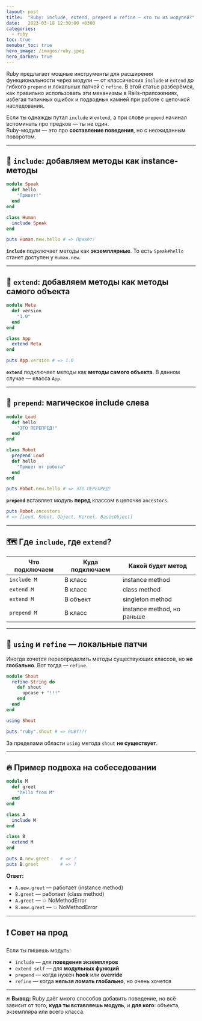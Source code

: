 ```yaml
---
layout: post
title:  "Ruby: include, extend, prepend и refine — кто ты из модулей?"
date:   2023-03-18 12:30:00 +0300
categories:
  - ruby
toc: true
menubar_toc: true
hero_image: /images/ruby.jpeg
hero_darken: true
---
```

Ruby предлагает мощные инструменты для расширения функциональности через модули — от классических `include` и `extend` до гибкого `prepend` и локальных патчей с `refine`. В этой статье разберёмся, как правильно использовать эти механизмы в Rails-приложениях, избегая типичных ошибок и подводных камней при работе с цепочкой наследования.

Если ты однажды путал `include` и `extend`, а при слове `prepend` начинал вспоминать про предков — ты не один.  
Ruby-модули — это про **составление поведения**, но с неожиданным поворотом.

---

## 🧩 `include`: добавляем методы как instance-методы

```ruby
module Speak
  def hello
    "Привет!"
  end
end

class Human
  include Speak
end

puts Human.new.hello # => Привет!
````

**`include`** подключает методы как **экземплярные**.
То есть `Speak#hello` станет доступен у `Human.new`.

---

## 🧠 `extend`: добавляем методы как методы самого объекта

```ruby
module Meta
  def version
    "1.0"
  end
end

class App
  extend Meta
end

puts App.version # => 1.0
```

**`extend`** подключает методы как **методы самого объекта**.
В данном случае — класса `App`.

---

## 🔄 `prepend`: магическое include слева

```ruby
module Loud
  def hello
    "ЭТО ПЕРЕПРЕД!"
  end
end

class Robot
  prepend Loud
  def hello
    "Привет от робота"
  end
end

puts Robot.new.hello # => ЭТО ПЕРЕПРЕД!
```

**`prepend`** вставляет модуль **перед** классом в цепочке `ancestors`.

```ruby
puts Robot.ancestors
# => [Loud, Robot, Object, Kernel, BasicObject]
```

---

## 🗺️ Где `include`, где `extend`?

| Что подключаем | Куда подключаем | Какой будет метод          |
| -------------- | --------------- | -------------------------- |
| `include M`    | В класс         | instance method            |
| `extend M`     | В класс         | class method               |
| `extend M`     | В объект        | singleton method           |
| `prepend M`    | В класс         | instance method, но раньше |

---

## 🤯 `using` и `refine` — локальные патчи

Иногда хочется переопределить методы существующих классов, но **не глобально**. Вот тогда — `refine`.

```ruby
module Shout
  refine String do
    def shout
      upcase + "!!!"
    end
  end
end

using Shout

puts "ruby".shout # => RUBY!!!
```

За пределами области `using` метода `shout` **не существует**.

---

## 🔥 Пример подвоха на собеседовании

```ruby
module M
  def greet
    "hello from M"
  end
end

class A
  include M
end

class B
  extend M
end

puts A.new.greet    # => ?
puts B.greet        # => ?
```

**Ответ:**

* `A.new.greet` — работает (instance method)
* `B.greet` — работает (class method)
* `A.greet` — 💥 NoMethodError
* `B.new.greet` — 💥 NoMethodError

---

## ❗ Совет на прод

Если ты пишешь модуль:

* `include` — для **поведения экземпляров**
* `extend self` — для **модульных функций**
* `prepend` — когда нужен **hook** или **override**
* `refine` — когда **нельзя ломать глобально**, но очень хочется

---

🔚 **Вывод:**
Ruby даёт много способов добавить поведение, но всё зависит от того, **куда ты вставляешь модуль**, и **для кого**: объекта, экземпляра или всего класса.
